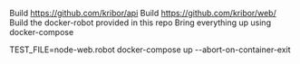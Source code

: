 Build https://github.com/kribor/api
Build https://github.com/kribor/web/
Build the docker-robot provided in this repo
Bring everything up using docker-compose

TEST_FILE=node-web.robot docker-compose up --abort-on-container-exit
